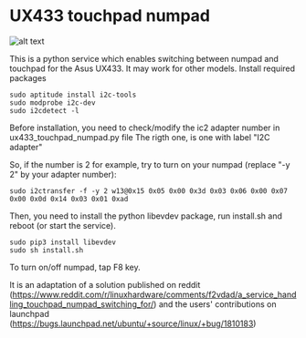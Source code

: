 # UX433 touchpad numpad

![alt text](https://github.com/mohamed-badaoui/ux433-touchpad-numpad/blob/main/Asus-ZenBook-UX433FA.jpg)

This is a python service which enables switching between numpad and touchpad for the Asus UX433.
It may work for other models.
Install required packages
```
sudo aptitude install i2c-tools
sudo modprobe i2c-dev
sudo i2cdetect -l
```

Before installation, you need to check/modify the ic2 adapter number in ux433_touchpad_numpad.py file
The rigth one, is one with label "I2C adapter"

So, if the number is 2 for example, try to turn on your numpad (replace "-y 2" by your adapter number):
```
sudo i2ctransfer -f -y 2 w13@0x15 0x05 0x00 0x3d 0x03 0x06 0x00 0x07 0x00 0x0d 0x14 0x03 0x01 0xad
```

Then, you need to install the python libevdev package, run install.sh and reboot (or start the service).

```
sudo pip3 install libevdev
sudo sh install.sh
```
To turn on/off numpad, tap F8 key. 

It is an adaptation of a solution published on reddit (https://www.reddit.com/r/linuxhardware/comments/f2vdad/a_service_handling_touchpad_numpad_switching_for/) and the users' contributions  on launchpad (https://bugs.launchpad.net/ubuntu/+source/linux/+bug/1810183)
